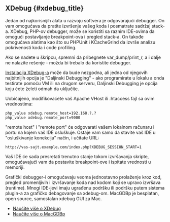 ﻿---
isChild: true
---

## XDebug {#xdebug_title}

Jedan od najkorisnijih alata u razvoju softvera je odgovarajući debugger. On vam omogućava da pratite izvršenje vašeg 
koda i posmatrate sadržaj stack-a. XDebug, PHP-ov debugger, može se koristiti sa raznim IDE-ovima da omogući 
postavljanje breakpoint-ova i pregled stack-a. On takođe omogućava alatima kao što su PHPUnit i KCacheGrind 
da izvrše analizu pokrivenosti koda i code profiling.

Ako se nađete u škripcu, spremni da pribegnete var_dump/print_r, a i dalje ne nalazite rešenje - možda bi trebalo da 
koristite debugger.

[Instalacija XDebug-a][xdebug-install] može da bude nezgodna, ali jedna od njegovih najbitnijih opcija je "Daljinski 
Debugging" - ako programirate u lokalu a onda testirate pomoću VM ili na drugom serveru, Daljinski Debugging je opcija 
koju ćete želeti odmah da uključite.

Uobičajeno, modifikovaćete vaš Apache VHost ili .htaccess fajl sa ovim vrednostima:

    php_value xdebug.remote_host=192.168.?.?
    php_value xdebug.remote_port=9000

"remote host" i "remote port" će odgovarati vašem lokalnom računaru i portu na kojem vaš IDE osluškuje. Ostaje vam 
samo da stavite vaš IDE u "osluškivanje konekcija" način, i učitate URL:

    http://vas-sajt.example.com/index.php?XDEBUG_SESSION_START=1

Vaš IDE će sada presretati trenutno stanje tokom izvršavanja skripte, omogućavajući vam da postavite breakpoint-ove 
i ispitate vrednosti u memoriji.

Grafički debugger-i omogućavaju veoma jednostavno prolaženje kroz kod, pregled promenljivih i izvršavanje koda nad 
kodom koji se upravo izvršava (runtime). Mnogi IDE-jevi imaju ugrađenu podršku ili podršku putem sistema plugin-a 
za grafičko debagovanje sa xdebug-om. MacGDBp je besplatan, open source, samostalan xdebug GUI za Mac. 

 * [Naučite više o XDebug][xdebug-docs]
 * [Naučite više o MacGDBp][macgdbp-install]

[xdebug-docs]: http://xdebug.org/docs/
[xdebug-install]: http://xdebug.org/docs/install
[macgdbp-install]: http://www.bluestatic.org/software/macgdbp/
